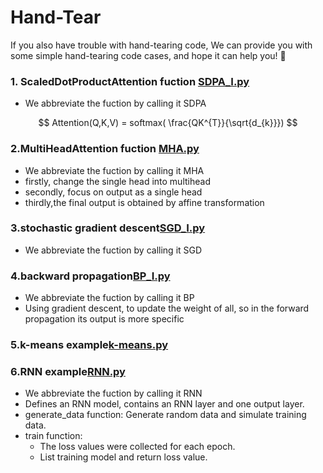 # Hand-Tear
If you also have trouble with hand-tearing code, We can provide you with some simple hand-tearing code cases, and hope it can help you! 👻

### 1. ScaledDotProductAttention fuction [SDPA_I.py](https://github.com/cool-chicken/Hand-Tear-ML-Code/blob/main/SDPA_I.py)

- We abbreviate the fuction by calling it SDPA

$$ Attention(Q,K,V) = softmax( \frac{QK^{T}}{\sqrt{d_{k}}}) $$

### 2.MultiHeadAttention fuction [MHA.py](https://github.com/cool-chicken/Hand-Tear-ML-Code/blob/main/MHA_I.py)
- We abbreviate the fuction by calling it MHA
- firstly, change the single head into multihead
- secondly, focus on output as a single head
- thirdly,the final output is obtained by affine transformation

### 3.stochastic gradient descent[SGD_I.py](https://github.com/cool-chicken/Hand-Tear-ML-Code/blob/main/SGD_I.py)
- We abbreviate the fuction by calling it SGD

### 4.backward propagation[BP_I.py](https://github.com/cool-chicken/Hand-Tear-ML-Code/blob/main/BP_I.py)
- We abbreviate the fuction by calling it BP
- Using gradient descent, to update the weight of all, so in the forward propagation its output is more specific

### 5.k-means example[k-means.py](https://github.com/cool-chicken/Hand-Tear-ML-Code/blob/main/k-means.py)

### 6.RNN example[RNN.py](https://github.com/cool-chicken/Hand-Tear-ML-Code/blob/main/RNN.py)
- We abbreviate the fuction by calling it RNN
- Defines an RNN model, contains an RNN layer and one output layer. 
- generate_data function: Generate random data and simulate training data. 
- train function: 
  - The loss values were collected for each epoch. 
  - List training model and return loss value.